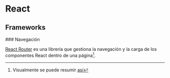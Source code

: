# React
## Frameworks
### Navegación

[React Router](https://reactrouter.com/en/6.21.2/start/overview) es una librería que gestiona la navegación y la carga de los componentes React dentro de una página[^1].

[^1]: Visualmente se puede resumir [así](https://remix.run/_docs/routing)
